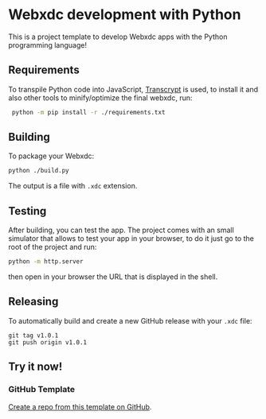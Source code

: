 # Webxdc development with Python

This is a project template to develop Webxdc apps with the Python programming language!

## Requirements

To transpile Python code into JavaScript, [Transcrypt](https://www.transcrypt.org/) is
used, to install it and also other tools to minify/optimize the final webxdc, run:

```sh
 python -m pip install -r ./requirements.txt
```

## Building

To package your Webxdc:

```sh
python ./build.py
```

The output is a file with `.xdc` extension.

## Testing

After building, you can test the app. The project comes with an
small simulator that allows to test your app in your browser, to do it
just go to the root of the project and run:

```sh
python -m http.server
```

then open in your browser the URL that is displayed in the shell.

## Releasing

To automatically build and create a new GitHub release with your `.xdc` file:

```
git tag v1.0.1
git push origin v1.0.1
```

## Try it now!

### GitHub Template

[Create a repo from this template on GitHub](https://github.com/webxdc/webxdc-python/generate).
